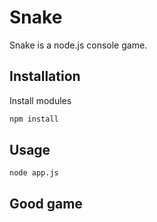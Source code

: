 # Snake

Snake is a node.js console game.

## Installation

Install modules

```bash
npm install
```

## Usage

```
node app.js
```




## Good game
